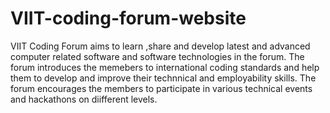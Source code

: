 # VIIT-coding-forum-website

VIIT Coding Forum aims to learn ,share and develop latest and advanced computer related software and software technologies in the forum. The forum introduces the memebers to international coding standards and help them to develop and improve their technnical and employability skills. The forum encourages the members to participate in various technical events and hackathons on diifferent levels.

